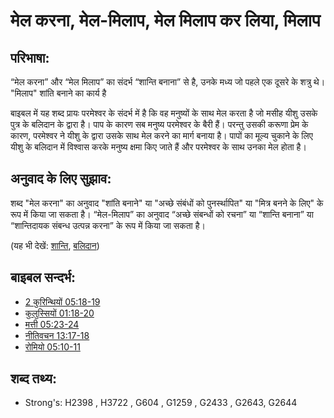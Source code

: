 # मेल करना, मेल-मिलाप, मेल मिलाप कर लिया, मिलाप #

## परिभाषा: ##

“मेल करना” और “मेल मिलाप” का संदर्भ “शान्ति बनाना” से है, उनके मध्य जो पहले एक दूसरे के शत्रु थे। "मिलाप" शांति बनाने का कार्य है

बाइबल में यह शब्द प्रायः परमेश्वर के संदर्भ में है कि वह मनुष्यों के साथ मेल करता है जो मसीह यीशु उसके पुत्र के बलिदान के द्वारा है।
पाप के कारण सब मनुष्य परमेश्वर के बैरी हैं। परन्तु उसकी करूणा प्रेम के कारण, परमेश्वर ने यीशु के द्वारा उसके साथ मेल करने का मार्ग बनाया है।
पापों का मूल्य चुकाने के लिए यीशु के बलिदान में विश्वास करके मनुष्य क्षमा किए जाते हैं और परमेश्वर के साथ उनका मेल होता है।

## अनुवाद के लिए सुझाव: ##

शब्द "मेल करना" का अनुवाद "शांति बनाने" या "अच्छे संबंधों को पुनर्स्थापित" या "मित्र बनने के लिए" के रूप में किया जा सकता है।
“मेल-मिलाप” का अनुवाद “अच्छे संबन्धों को रचना” या “शान्ति बनाना” या “शान्तिदायक संबन्ध उत्पन्न करना” के रूप में किया जा सकता है।

(यह भी देखें: [शान्ति](../other/peace.md), [बलिदान](../other/sacrifice.md))

## बाइबल सन्दर्भ: ##

* [2 कुरिन्थियों 05:18-19](rc://en/tn/help/2co/05/18)
* [कुलुस्सियों 01:18-20](rc://en/tn/help/col/01/18)
* [मत्ती 05:23-24](rc://en/tn/help/mat/05/23)
* [नीतिवचन 13:17-18](rc://en/tn/help/pro/13/17)
* [रोमियो 05:10-11](rc://en/tn/help/rom/05/10)

## शब्द तथ्य: ##

* Strong's: H2398 , H3722 , G604 , G1259 , G2433 , G2643, G2644
